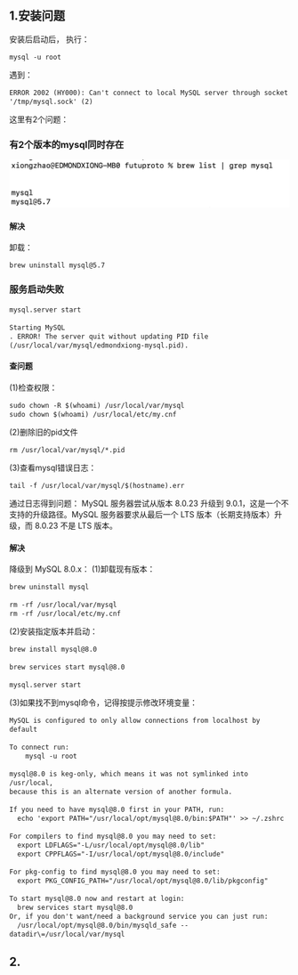 ## 1.安装问题
安装后启动后，
执行：
```
mysql -u root
```
遇到：
```
ERROR 2002 (HY000): Can't connect to local MySQL server through socket '/tmp/mysql.sock' (2)
```

这里有2个问题：
### 有2个版本的mysql同时存在

![](images/image-2024-08-12-16-56-55.png)

#### 解决
卸载：
```
brew uninstall mysql@5.7
```
### 服务启动失败
```
mysql.server start      

Starting MySQL
. ERROR! The server quit without updating PID file (/usr/local/var/mysql/edmondxiong-mysql.pid).
```

#### 查问题
(1)检查权限：
```
sudo chown -R $(whoami) /usr/local/var/mysql
sudo chown $(whoami) /usr/local/etc/my.cnf
```

(2)删除旧的pid文件
```
rm /usr/local/var/mysql/*.pid
```

(3)查看mysql错误日志：
```
tail -f /usr/local/var/mysql/$(hostname).err

```
通过日志得到问题：
MySQL 服务器尝试从版本 8.0.23 升级到 9.0.1，这是一个不支持的升级路径。MySQL 服务器要求从最后一个 LTS 版本（长期支持版本）升级，而 8.0.23 不是 LTS 版本。

#### 解决
降级到 MySQL 8.0.x：
(1)卸载现有版本：
```
brew uninstall mysql

rm -rf /usr/local/var/mysql
rm -rf /usr/local/etc/my.cnf

```

(2)安装指定版本并启动：
```
brew install mysql@8.0

brew services start mysql@8.0

mysql.server start
```

(3)如果找不到mysql命令，记得按提示修改环境变量：
```
MySQL is configured to only allow connections from localhost by default

To connect run:
    mysql -u root

mysql@8.0 is keg-only, which means it was not symlinked into /usr/local,
because this is an alternate version of another formula.

If you need to have mysql@8.0 first in your PATH, run:
  echo 'export PATH="/usr/local/opt/mysql@8.0/bin:$PATH"' >> ~/.zshrc

For compilers to find mysql@8.0 you may need to set:
  export LDFLAGS="-L/usr/local/opt/mysql@8.0/lib"
  export CPPFLAGS="-I/usr/local/opt/mysql@8.0/include"

For pkg-config to find mysql@8.0 you may need to set:
  export PKG_CONFIG_PATH="/usr/local/opt/mysql@8.0/lib/pkgconfig"

To start mysql@8.0 now and restart at login:
  brew services start mysql@8.0
Or, if you don't want/need a background service you can just run:
  /usr/local/opt/mysql@8.0/bin/mysqld_safe --datadir\=/usr/local/var/mysql
```





## 2.